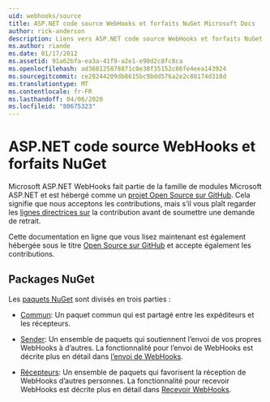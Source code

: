 ```yaml
---
uid: webhooks/source
title: ASP.NET code source WebHooks et forfaits NuGet Microsoft Docs
author: rick-anderson
description: Liens vers ASP.NET code source WebHooks et forfaits NuGet
ms.author: riande
ms.date: 01/17/2012
ms.assetid: 91a62bfa-ea3a-41f9-a2e1-e90d2c8fc8ca
ms.openlocfilehash: ad368125878871c0e38f35152c86fe4eea143924
ms.sourcegitcommit: ce28244209db8615bc9bdd576a2e2c88174d318d
ms.translationtype: MT
ms.contentlocale: fr-FR
ms.lasthandoff: 04/06/2020
ms.locfileid: "80675323"
---
```

# <a name="aspnet-webhooks-source-code-and-nuget-packages"></a>ASP.NET code source WebHooks et forfaits NuGet

Microsoft ASP.NET WebHooks fait partie de la famille de modules Microsoft ASP.NET et est hébergé comme un [projet Open Source sur GitHub](https://github.com/aspnet/WebHooks). Cela signifie que nous acceptons les contributions, mais s’il vous plaît regarder les [lignes directrices sur](https://github.com/aspnet/Home/blob/master/CONTRIBUTING.md) la contribution avant de soumettre une demande de retrait.

Cette documentation en ligne que vous lisez maintenant est également hébergée sous le titre [Open Source sur GitHub](http://docs.asp.net/en/latest/contribute/style-guide.html#style-guide) et accepte également les contributions.

## <a name="nuget-packages"></a>Packages NuGet

Les [paquets NuGet](https://nuget.org/packages?q=Microsoft.AspNet.WebHooks) sont divisés en trois parties :

* [Commun](https://www.nuget.org/packages?q=Microsoft.AspNet.WebHooks.Common): Un paquet commun qui est partagé entre les expéditeurs et les récepteurs.

* [Sender](https://www.nuget.org/packages?q=Microsoft.AspNet.WebHooks.Custom): Un ensemble de paquets qui soutiennent l’envoi de vos propres WebHooks à d’autres. La fonctionnalité pour l’envoi de WebHooks est décrite plus en détail dans [l’envoi de WebHooks](sending/senders.md).

* [Récepteurs](https://www.nuget.org/packages?q=Microsoft.AspNet.WebHooks.Receivers): Un ensemble de paquets qui favorisent la réception de WebHooks d’autres personnes. La fonctionnalité pour recevoir WebHooks est décrite plus en détail dans [Recevoir WebHooks](receiving/index.md).

